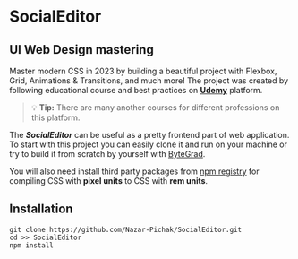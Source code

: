 # SocialEditor

## UI Web Design mastering

Master modern CSS in 2023 by building a beautiful project with Flexbox, Grid, Animations & Transitions, and much more! 
The project was created by following educational course and best practices on **[Udemy](https://www.udemy.com/)** platform.
> :bulb: **Tip:** There are many another courses for different professions on this platform.

The ***SocialEditor*** can be useful as a pretty frontend part of web application.
To start with this project you can easily clone it and run on your machine or try to build it from scratch by yourself with [ByteGrad](https://www.udemy.com/user/bytegrad/).

You will also need install third party packages from [npm registry](https://www.npmjs.com/) for compiling CSS with **pixel units** to CSS with **rem units**.
## Installation

```
git clone https://github.com/Nazar-Pichak/SocialEditor.git
cd >> SocialEditor
npm install
```
